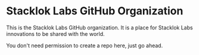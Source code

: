 # Stacklok Labs GitHub Organization

This is the Stacklok Labs GitHub organization. It is a place for Stacklok Labs
innovations to be shared with the world.

You don't need permission to create a repo here, just go ahead. 
